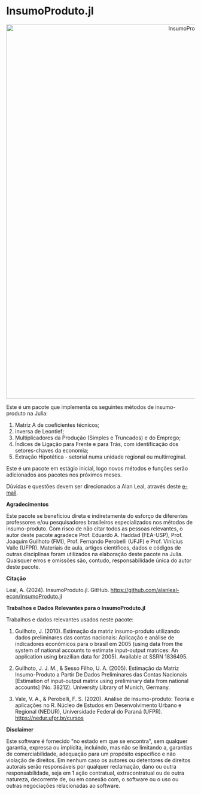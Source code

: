 # InsumoProduto.jl


<div align="center">
<img src="http://alanleal-econ.com/wp-content/uploads/2024/09/InsumoProduto.jl-logo.png" width="1000" alt="InsumoProduto.jl Logo">
</div>


Este é um pacote que implementa os seguintes métodos de insumo-produto na Julia:

1) Matriz A de coeficientes técnicos;
2) inversa de Leontief;
3) Multiplicadores da Produção (Simples e Truncados) e do Emprego;
4) Índices de Ligação para Frente e para Trás, com identificação dos setores-chaves da economia;
5) Extração Hipotética - setorial numa unidade regional ou multirreginal. 

Este é um pacote em estágio inicial, logo novos métodos e funções serão adicionados aos pacotes nos próximos meses. 

Dúvidas e questões devem ser direcionados a Alan Leal, através deste [e-mail](mailto:prof@alanleal-econ.com).


**Agradecimentos**

Este pacote se beneficiou direta e indiretamente do esforço de diferentes professores e/ou pesquisadores brasileiros especializados nos métodos de insumo-produto. Com risco de não citar todos as pessoas relevantes, o autor deste pacote agradece Prof. Eduardo A. Haddad (FEA-USP), Prof. Joaquim Guilhoto (FMI), Prof. Fernando Perobelli (UFJF) e Prof. Vinícius Valle (UFPR). Materiais de aula, artigos científicos, dados e códigos de outras disciplinas foram utilizados na elaboração deste pacote na Julia. Quaisquer erros e omissões são, contudo, responsabilidade única do autor deste pacote. 

**Citação**

Leal, A. (2024). InsumoProduto.jl. GitHub. https://github.com/alanleal-econ/InsumoProduto.jl

**Trabalhos e Dados Relevantes para o InsumoProduto.jl**

Trabalhos e dados relevantes usados neste pacote:

1) Guilhoto, J. (2010). Estimação da matriz insumo-produto utilizando dados preliminares das contas nacionais: Aplicação e análise de indicadores econômicos para o brasil em 2005 (using data from the system of national accounts to estimate input-output matrices: An application using brazilian data for 2005). Available at SSRN 1836495.

2) Guilhoto, J. J. M., & Sesso Filho, U. A. (2005). Estimação da Matriz Insumo-Produto a Partir De Dados Preliminares das Contas Nacionais [Estimation of input-output matrix using preliminary data from national accounts] (No. 38212). University Library of Munich, Germany.

3) Vale, V. A., & Perobelli, F. S. (2020). Análise de insumo-produto: Teoria e aplicações no R. Núcleo de Estudos em Desenvolvimento Urbano e Regional (NEDUR), Universidade Federal do Paraná (UFPR). https://nedur.ufpr.br/cursos

**Disclaimer**

Este software é fornecido "no estado em que se encontra", sem qualquer garantia, expressa ou implícita, incluindo, mas não se limitando a, garantias de comerciabilidade, adequação para um propósito específico e não violação de direitos. Em nenhum caso os autores ou detentores de direitos autorais serão responsáveis por qualquer reclamação, dano ou outra responsabilidade, seja em 1  ação contratual, extracontratual ou de outra natureza, decorrente de, ou em conexão com, o software ou o uso ou outras negociações relacionadas ao software.